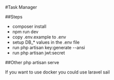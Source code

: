 #Task Manager

##Steps
* composer install
* npm run dev
* copy .env.example to .env
* setup DB_* values in the .env file
* run php artisan key:generate --ansi
* run php artisan jwt:secret

##Other
php artisan serve

If you want to use docker you could use laravel sail
